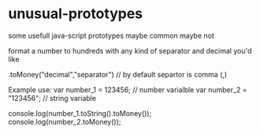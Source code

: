 # unusual-prototypes
some usefull java-script prototypes maybe common maybe not

format a number to hundreds with any kind of separator and decimal you'd like

.toMoney("decimal","separator") // by default separtor is comma (,)

Example use:
var number_1 = 123456; // number varialble
var number_2 = "123456"; // string variable

console.log(number_1.toString().toMoney());
console.log(number_2.toMoney());
